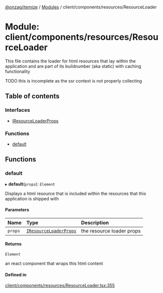 [@onzag/itemize](../README.md) / [Modules](../modules.md) / client/components/resources/ResourceLoader

# Module: client/components/resources/ResourceLoader

This file contains the loader for html resources that lay within
the application and are part of its buildnumber (aka static) with caching
functionality

TODO this is incomplete as the ssr context is not properly collecting

## Table of contents

### Interfaces

- [IResourceLoaderProps](../interfaces/client_components_resources_ResourceLoader.IResourceLoaderProps.md)

### Functions

- [default](client_components_resources_ResourceLoader.md#default)

## Functions

### default

▸ **default**(`props`): `Element`

Displays a html resource that is included within the resources that this application
is shipped with

#### Parameters

| Name | Type | Description |
| :------ | :------ | :------ |
| `props` | [`IResourceLoaderProps`](../interfaces/client_components_resources_ResourceLoader.IResourceLoaderProps.md) | the resource loader props |

#### Returns

`Element`

an react component that wraps this html content

#### Defined in

[client/components/resources/ResourceLoader.tsx:355](https://github.com/onzag/itemize/blob/59702dd5/client/components/resources/ResourceLoader.tsx#L355)
